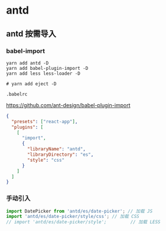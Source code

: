 # antd

## antd 按需导入

### babel-import

```shell
yarn add antd -D
yarn add babel-plugin-import -D
yarn add less less-loader -D

# yarn add eject -D
```

`.babelrc`

https://github.com/ant-design/babel-plugin-import

```json
{
  "presets": ["react-app"],
  "plugins": [
    [
      "import",
      {
        "libraryName": "antd",
        "libraryDirectory": "es",
        "style": "css"
      }
    ]
  ]
}
```

### 手动引入

```js
import DatePicker from 'antd/es/date-picker'; // 加载 JS
import 'antd/es/date-picker/style/css'; // 加载 CSS
// import 'antd/es/date-picker/style';         // 加载 LESS
```

